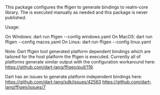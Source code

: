 This package configures the ffigen to generate bindings to realm-core library.
The is executed manually as needed and this package is never published.

Usage: 

On Windows: dart run ffigen --config windows.yaml
On MacOS: dart run ffigen --config macos.yaml
On Linux: dart run ffigen --config linux.yaml

Note: Dart ffigen tool generated platform dependent bindings which are tailored for the host platform the ffigen is executed. Currently all of platforms generate similar output with the configuration workaround here: https://github.com/dart-lang/ffigen/pull/119. 

Dart has an issues to generate platform independent bindings here: 
https://github.com/dart-lang/sdk/issues/42563
https://github.com/dart-lang/ffigen/issues/7
